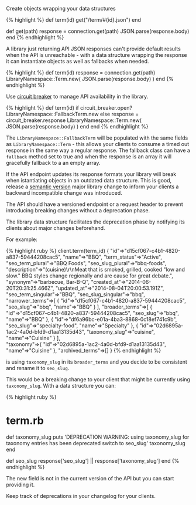 
Create objects wrapping your data structures

{% highlight %}
def term(id)
  get("/term/#{id}.json")
end

def get(path)
  response = connection.get(path)
  JSON.parse(response.body)
end
{% endhighlight %}

A library just returning API JSON responses can't provide default results when the API is unreachable - with a data structure wrapping the response it can instantiate objects as well as fallbacks when needed.

{% highlight %}
def term(id)
  response = connection.get(path)
  LibraryNamespace::Term.new( JSON.parse(response.body) )
end
{% endhighlight %}

Use [circuit breaker](http://martinfowler.com/bliki/CircuitBreaker.html) to manage API availability in the library.

{% highlight %}
def term(id)
  if circuit_breaker.open?
    LibraryNamespace::FallbackTerm.new
  else
    response = circuit_breaker.response
    LibraryNamespace::Term.new( JSON.parse(response.body) )
  end
end
{% endhighlight %}

The `LibraryNamespace::FallbackTerm` will be populated with the same fields as `LibraryNamespace::Term` - this allows your clients to consume a timed out response in the same way a regular response. The fallback class can have a `fallback` method set to true and when the response is an array it will gracefully fallback to a an empty array.

If the API endpoint updates its response formats your library will break when istantiating objects in an outdated data structure. This is good, release a [semantic version](http://semver.org/) major library change to inform your clients a backward incompatible change was introduced.

The API should have a versioned endpoint or a request header to prevent introducing breaking changes without a deprecation phase.

The library data structure facilitates the deprecation phase by notifying its clients about major changes beforehand.

For example:

{% highlight ruby %}
client.term(term_id)
{
    "id"=>"d15cf067-c4b1-4820-a837-59444208cac5",
    "name"=>"BBQ",
    "term_status"=>"Active",
    "seo_term_plural"=>"BBQ Foods",
    "seo_slug_plural"=>"bbq-foods",
    "description"=>"(cuisine)\r\nMeat that is smoked, grilled, cooked \"low and slow.\" BBQ styles change regionally and are cause for great debate.",
    "synonym"=>"barbecue, Bar-B-Q",
    "created_at"=>"2014-06-20T20:31:25.466Z",
    "updated_at"=>"2014-08-04T20:00:53.191Z",
    "seo_term_singular"=>"BBQ",
    "seo_slug_singular"=>"bbq",
    "narrower_terms"=>[
      {
        "id"=>"d15cf067-c4b1-4820-a837-59444208cac5",
        "seo_slug"=>"bbq",
        "name"=>"BBQ"
      }
    ],
      "broader_terms"=>[
        {
          "id"=>"d15cf067-c4b1-4820-a837-59444208cac5",
          "seo_slug"=>"bbq",
          "name"=>"BBQ"
        },
      {
        "id"=>"df6a96bc-e01a-4ba3-8868-0c18ef741c9b",
        "seo_slug"=>"specialty-food",
        "name"=>"Specialty"
      },
      {
        "id"=>"02d6895a-1ac2-4a0d-bfd9-d1aa13135d43",
        "taxonomy_slug"=>"cuisine",
        "name"=>"Cuisine"
      }
      ],  
    "taxonomy"=>{
      "id"=>"02d6895a-1ac2-4a0d-bfd9-d1aa13135d43", "name"=>"Cuisine"
    },
    "archived_terms"=>[]
  }
{% endhighlight %}

is using `taxonomy_slug` in its `broader_terms` and you decide to be consistent and rename it to `seo_slug`.

This would be a breaking change to your client that might be currently using `taxonomy_slug`. With a data structure you can:

{% highlight ruby %}
# term.rb
def taxonomy_slug
  puts 'DEPRECATION WARNING: using taxonomy_slug for taxonomy entries has been deprecated switch to seo_slug'
  taxonomy_slug
end

def seo_slug
  response['seo_slug'] || response['taxonomy_slug']
end
{% endhighlight %}

The new field is not in the current version of the API but you can start providing it.

Keep track of deprecations in your changelog for your clients.
